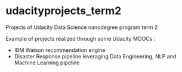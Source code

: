 # udacityprojects_term2
Projects of Udacity Data Science nanodegree program term 2

Example of projects realized through some Udacity MOOCs :
- IBM Watson recommendation engine
- Disaster Response pipeline leveraging Data Engineering, NLP and Machine Learning pipeline
